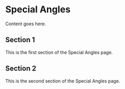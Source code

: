 # Special Angles

Content goes here.

## Section 1

This is the first section of the Special Angles page.

## Section 2

This is the second section of the Special Angles page.


